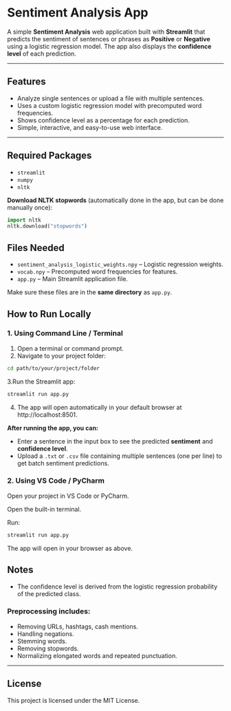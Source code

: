 # Sentiment Analysis App

A simple **Sentiment Analysis** web application built with **Streamlit** that predicts the sentiment of sentences or phrases as **Positive** or **Negative** using a logistic regression model. The app also displays the **confidence level** of each prediction.

---

## Features

- Analyze single sentences or upload a file with multiple sentences.
- Uses a custom logistic regression model with precomputed word frequencies.
- Shows confidence level as a percentage for each prediction.
- Simple, interactive, and easy-to-use web interface.

---

## Required Packages

- `streamlit`  
- `numpy`  
- `nltk`  

**Download NLTK stopwords** (automatically done in the app, but can be done manually once):

```python
import nltk
nltk.download("stopwords")
```

## Files Needed

- `sentiment_analysis_logistic_weights.npy` – Logistic regression weights.  
- `vocab.npy` – Precomputed word frequencies for features.  
- `app.py` – Main Streamlit application file.  

Make sure these files are in the **same directory** as `app.py`.


## How to Run Locally

### 1. Using Command Line / Terminal

1. Open a terminal or command prompt.  
2. Navigate to your project folder:

```bash
cd path/to/your/project/folder
```
 
3.Run the Streamlit app:

```bash
streamlit run app.py
```

4. The app will open automatically in your default browser at http://localhost:8501.

**After running the app, you can:**

- Enter a sentence in the input box to see the predicted **sentiment** and **confidence level**.  
- Upload a `.txt` or `.csv` file containing multiple sentences (one per line) to get batch sentiment predictions.


### 2. Using VS Code / PyCharm

Open your project in VS Code or PyCharm.

Open the built-in terminal.

Run:

```bash
streamlit run app.py
```

The app will open in your browser as above.

## Notes

- The confidence level is derived from the logistic regression probability of the predicted class.  

### Preprocessing includes:

- Removing URLs, hashtags, cash mentions.  
- Handling negations.  
- Stemming words.  
- Removing stopwords.  
- Normalizing elongated words and repeated punctuation.

---

## License

This project is licensed under the MIT License.


